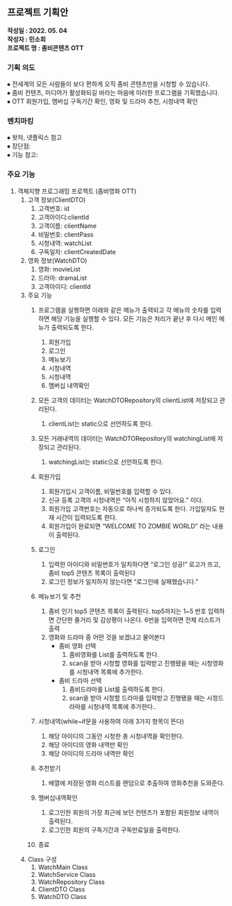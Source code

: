 ## 프로젝트 기획안<br/>
**작성일 : 2022. 05. 04**<br/>
**작성자 : 민소희**<br/>
**프로젝트 명 : 좀비콘텐츠 OTT**<br/>
### 기획 의도 <br/>
⦁	전세계의 모든 사람들이 보다 편하게 오직 좀비 콘텐츠만을 시청할 수 있습니다.<br/>
⦁	좀비 컨텐츠, 미디어가 활성화되길 바라는 마음에 이러한 프로그램을 기획했습니다.<br/>
⦁	OTT 회원가입, 멤버십 구독기간 확인, 영화 및 드라마 추천, 시청내역 확인<br/>
### 벤치마킹 <br/>
⦁	왓챠, 넷플릭스 참고<br/>
⦁	장단점: <br/>
⦁	기능 참고:<br/>
### 주요 기능 <br/>
1. 객체지향 프로그래밍 프로젝트 (좀비영화 OTT)
    1. 고객 정보(ClientDTO)
        1. 고객번호: id
        2. 고객아이디:clientId
        3. 고객이름: clientName
        4. 비밀번호: clientPass
        5. 시청내역: watchList
        6. 구독일자: clientCreatedDate
    2. 영화 정보(WatchDTO)
        1. 영화: movieList
        2. 드라마: dramaList
        3. 고객아이디: clientId
    3. 주요 기능
        1. 프로그램을 실행하면 아래와 같은 메뉴가 출력되고 각 메뉴의 숫자를 입력하면 해당 기능을 실행할 수 있다. 모든 기능은 처리가 끝난 후 다시 메인 메뉴가 출력되도록 한다.
            1. 회원가입
            2. 로그인
            3. 메뉴보기
            4. 시청내역
            5. 시청내역
            6. 멤버십 내역확인
        2. 모든 고객의 데이터는 WatchDTORepository의 clientList에 저장되고 관리된다.
            1. clientList는 static으로 선언하도록 한다.
        3. 모든 거래내역의 데이터는 WatchDTORepository의 watchingList에 저장되고 관리된다.
            1. watchingList는 static으로 선언하도록 한다.
            
        
        1.  회원가입
            1. 회원가입시 고객이름, 비밀번호를 입력할 수 있다.
            2. 신규 등록 고객의 시청내역은  “아직 시청하지 않았어요.” 이다.
            3. 회원가입 고객번호는 자동으로 하나씩 증가되도록 한다. 가입일자도 현재 시간이 입력되도록 한다.
            4. 회원가입이 완료되면 “WELCOME TO ZOMBIE WORLD” 라는 내용이 출력된다.
        
        2. 로그인
            1. 입력한 아이디와 비밀번호가 일치하다면 “로그인 성공!” 로고가 뜨고, 좀비 top5 콘텐츠 목록이 출력된다
            2.  로그인 정보가 일치하지 않는다면 “로그인에 실패했습니다.”
            
        3. 메뉴보기 및 추천
            1. 좀비 인기 top5 콘텐츠 목록이 출력된다.  top5까지는 1~5 번호 입력하면 간단한 줄거리 및 감상평이 나온다. 6번을 입력하면 전체 리스트가 출력
            2. 영화와 드라마 중 어떤 것을 보겠냐고 물어본다
                - 좀비 영화 선택
                    1. 좀비영화를 List를 출력하도록 한다.
                    2. scan을 받아 시청할 영화를 입력받고 진행됐을 때는 시청영화를 시청내역 목록에 추가한다.
                - 좀비 드라마 선택
                    1. 좀비드라마를 List를 출력하도록 한다.
                    2. scan을 받아 시청할 드라마를 입력받고 진행됐을 때는 시청드라마를 시청내역 목록에 추가한다..
                    
        4. 시청내역(while~if문을 사용하여 아래 3가지 항목이 뜬다)
            1. 해당 아이디의 그동안 시청한 총 시청내역을 확인한다.
            2. 해당 아이디의 영화 내역만 확인
            3. 해당 아이디의 드라마 내역만 확인
        5. 추천받기
            1. 배열에 저장된 영화 리스트를 랜덤으로 추출하여 영화추천을 도와준다.
        6. 멤버십내역확인
            1. 로그인한 회원의 가장 최근에 보던 컨텐츠가 포함된 회원정보 내역이 출력된다.
            2. 로그인한 회원의 구독기간과 구독만료일을 출력한다.
        7. 종료
    4. Class 구성
        1. WatchMain Class
        2. WatchService Class
        3. WatchRepository Class
        4. ClientDTO Class
        5. WatchDTO Class
